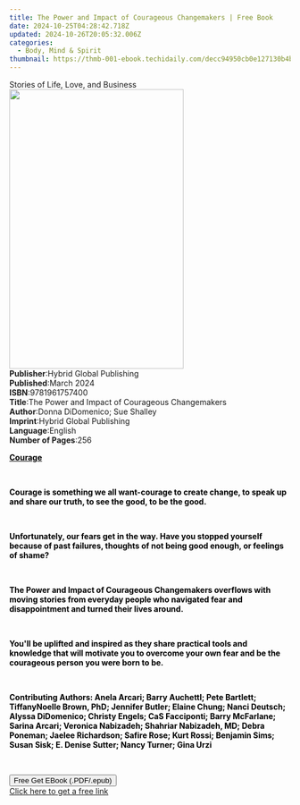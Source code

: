 ```yaml
---
title: The Power and Impact of Courageous Changemakers | Free Book
date: 2024-10-25T04:28:42.718Z
updated: 2024-10-26T20:05:32.006Z
categories:
  - Body, Mind & Spirit
thumbnail: https://thmb-001-ebook.techidaily.com/decc94950cb0e127130b4bb2c3f5d0a24c0c3a532763980397ea49035bba95cd.jpg
---
```

<main id="book-container">
  <div class="flex flex-col">
    <div class="book-brief flex-1 py-6 px-4 sm:p-6 md:py-10 md:px-8">
      <!-- brief-->
      <div class="book-brief-main">Stories of Life, Love, and Business</div>
    </div>
    <div
      class="book-meta-info flex-1 grid gap-4 col-start-1 col-end-3 row-start-1 sm:mb-6 sm:grid-cols-4 lg:gap-6 lg:col-start-2 lg:row-end-6 lg:row-span-6 lg:mb-0"
    >
      <div
        class="book-meta-info-left place-content-center mt-4 p-4 text-sm leading-6 col-start-2 col-span-2 dark:text-slate-400"
      >
        <img
          class="w-full h-500 object-cover rounded-lg sm:h-255 sm:col-span-2 lg:col-span-full"
          src="https://img-001-ebook.techidaily.com/5563f9e6ad8e6052dc0a094917066b10a36e32692f4eb112dfb6ec47e40276b9.jpg"
          alt=""
          width="312"
          height="500"
        />
      </div>
      <div
        class="book-meta-info-right mt-2 col-start-1 row-start-2 col-span-3 self-center"
      >
        <!-- meta data  -->
        <div class="flex flex-col px-4 md:px-8">
          <div class="flex-1">
            <strong>Publisher</strong>:<span class="px-2"
              >Hybrid Global Publishing</span
            >
          </div>
          <div class="flex-1">
            <strong>Published</strong>:<span class="px-2">March 2024</span>
          </div>
          <div class="flex-1">
            <strong>ISBN</strong>:<span class="px-2">9781961757400</span>
          </div>
          <div class="flex-1">
            <strong>Title</strong>:<span class="px-2"
              >The Power and Impact of Courageous Changemakers</span
            >
          </div>
          <div class="flex-1">
            <strong>Author</strong>:<span class="px-2"
              >Donna DiDomenico; Sue Shalley</span
            >
          </div>
          <div class="flex-1">
            <strong>Imprint</strong>:<span class="px-2"
              >Hybrid Global Publishing</span
            >
          </div>
          <div class="flex-1">
            <strong>Language</strong>:<span class="px-2">English</span>
          </div>
          <div class="flex-1">
            <strong>Number of Pages</strong>:<span class="px-2">256</span>
          </div>
        </div>
      </div>
    </div>
    <div class="book-description flex-1 py-6 px-4 sm:p-6 md:py-10 md:px-8">
      <div class="book-description-main">
        <div accordion-content="" id="description">
          <p>
            <strong
              style="background-color: rgba(0, 0, 0, 0); color: rgb(0, 0, 0)"
              ><u>Courage</u></strong
            >
          </p>
          <p><br /></p>
          <p>
            <strong
              style="background-color: rgba(0, 0, 0, 0); color: rgb(0, 0, 0)"
              >Courage is something we all want-courage to create change, to
              speak up and share our truth, to see the good, to&nbsp;be&nbsp;the
              good.</strong
            >
          </p>
          <p><br /></p>
          <p>
            <strong
              style="background-color: rgba(0, 0, 0, 0); color: rgb(0, 0, 0)"
              >Unfortunately, our fears get in the way.&nbsp;Have you stopped
              yourself because of past failures, thoughts of not being good
              enough, or feelings of shame?</strong
            >
          </p>
          <p><br /></p>
          <p>
            <strong
              style="background-color: rgba(0, 0, 0, 0); color: rgb(0, 0, 0)"
              >The Power and Impact of Courageous Changemakers overflows with
              moving stories from everyday people&nbsp;who navigated fear and
              disappointment and turned their lives around.&nbsp;</strong
            >
          </p>
          <p><br /></p>
          <p>
            <strong
              style="background-color: rgba(0, 0, 0, 0); color: rgb(0, 0, 0)"
              >You'll be uplifted and inspired as they share practical tools and
              knowledge that will motivate you to overcome your own fear and be
              the courageous person you were born to be.&nbsp;</strong
            >
          </p>
          <p><br /></p>
          <p>
            <strong
              style="background-color: rgba(0, 0, 0, 0); color: rgb(0, 0, 0)"
              >Contributing Authors: Anela Arcari; Barry Auchettl; Pete
              Bartlett; TiffanyNoelle Brown, PhD; Jennifer Butler; Elaine Chung;
              Nanci Deutsch; Alyssa DiDomenico; Christy Engels; CaS Facciponti;
              Barry McFarlane; Sarina Arcari; Veronica Nabizadeh; Shahriar
              Nabizadeh, MD; Debra Poneman; Jaelee Richardson; Safire Rose; Kurt
              Rossi; Benjamin Sims; Susan Sisk; E. Denise Sutter; Nancy Turner;
              Gina Urzi</strong
            >
          </p>
          <p><br /></p>
        </div>
        <div class="accordion-fader"></div>
      </div>
    </div>
    <div class="book-excerpts flex-1 py-6 px-4 sm:p-6 md:py-10 md:px-8"></div>
    <div
      class="book-about-author flex-1 py-6 px-4 sm:p-6 md:py-10 md:px-8"
    ></div>
    <div class="book-free-get flex-1 py-6 px-4 sm:p-6 md:py-10 md:px-8">
      <button
        id="btn-free-get"
        class="bg-blue-500 hover:bg-blue-700 text-white font-bold py-2 px-4 rounded"
      >
        Free Get EBook (.PDF/.epub)
      </button>
      <div id="countdown-display" class="px-2 text-lg mt-2"></div>
      <a
        id="free-link"
        class="hidden bg-blue-500 hover:bg-blue-700 text-white font-bold py-2 px-4 rounded"
        href="https://www.ebooks.com/en-us/book/211411480/the-power-and-impact-of-courageous-changemakers/donna-didomenico/"
        target="_blank"
        >Click here to get a free link</a
      >
    </div>
    <script>
      let countdownTime = 0;
      let countdownInterval = null;
      document
        .getElementById('btn-free-get')
        .addEventListener('click', startCountdown);
      function startCountdown() {
        countdownTime = new Date().getTime() + 60000 * 3;
        countdownInterval = setInterval(updateCountdown, 1000);
        document.getElementById('btn-free-get').disabled = true;
        document
          .getElementById('btn-free-get')
          .classList.add('bg-gray-500', 'cursor-not-allowed');
      }
      function updateCountdown() {
        let currentTime = new Date().getTime();
        let timeLeft = countdownTime - currentTime;
        let secondsLeft = Math.floor(timeLeft / 1000);
        document.getElementById('countdown-display').innerHTML =
          `Remaining time: ${secondsLeft} seconds.`;
        if (secondsLeft <= 0) {
          clearInterval(countdownInterval);
          document.getElementById('btn-free-get').classList.add('hidden');
          document.getElementById('free-link').classList.remove('hidden');
          document.getElementById('countdown-display').innerHTML = '';
        }
      }
    </script>
  </div>
</main>

<ins class="adsbygoogle"
      style="display:block"
      data-ad-client="ca-pub-7571918770474297"
      data-ad-slot="8358498916"
      data-ad-format="auto"
      data-full-width-responsive="true"></ins>
    